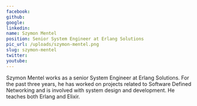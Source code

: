 ```yaml
---
facebook: 
github: 
google: 
linkedin: 
name: Szymon Mentel
position: Senior System Engineer at Erlang Solutions
pic_url: /uploads/szymon-mentel.png
slug: szymon-mentel
twitter: 
youtube: 
---
```

<div>
<p>Szymon Mentel works as a senior System Engineer at&nbsp;Erlang Solutions. For the past three years, he has worked on projects related to Software Defined Networking and is involved with system design and development. He teaches both Erlang and Elixir.</p>
</div>
